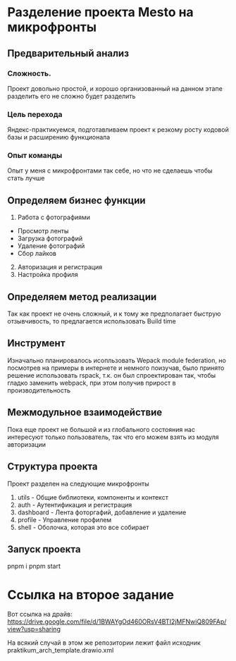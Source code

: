 # Разделение проекта Mesto на микрофронты

## Предварительный анализ

### Сложность.

Проект довольно простой, и хорошо организованный на данном этапе разделить его не сложно будет разделить

### Цель перехода

Яндекс-практикуемся, подготавливаем проект к резкому росту кодовой базы и расширению функционала

### Опыт команды

Опыт у меня с микрофронтами так себе, но что не сделаешь чтобы стать лучше

## Определяем бизнес функции

1. Работа с фотографиями

- Просмотр ленты
- Загрузка фотографий
- Удаление фотографий
- Сбор лайков

2. Авторизация и регистрация
3. Настройка профиля

## Определяем метод реализации

Так как проект не очень сложный, и к тому же предполагает быструю отзывчивость,
то предлагается использовать Build time

## Инструмент

Изначально планировалось исопльзовать Wepack module federation,
но посмотрев на примеры в интернете и немного поизучав, было принято решение
использовать rspack, т.к. он был спроектирован так, чтобы гладко заменить webpack,
при этом получив прирост в производительность

## Межмодульное взаимодействие

Пока еще проект не большой и из глобального состояния нас интересуют только пользователь,
так что его можем взять из модуля авторизации

## Структура проекта

Проект разделен на следующие микрофронты

1. utils - Общие библиотеки, компоненты и контекст
2. auth - Аутентификация и регистрация
3. dashboard - Лента фоторгафий, добавление и удаление
4. profile - Управление профилем
5. shell - Оболочка, которая это все собирает

## Запуск проекта

pnpm i
pnpm start

# Ссылка на второе задание

Вот ссылка на драйв: https://drive.google.com/file/d/1BWAYgOd460ORsV4BTI2jMFNwiQ809FAp/view?usp=sharing

На всякий случай в этом же репозитории лежит файл исходник praktikum_arch_template.drawio.xml
